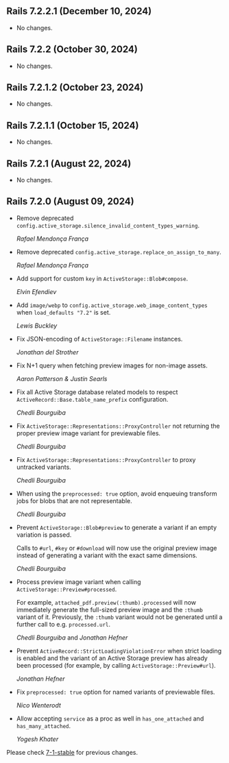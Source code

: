 ## Rails 7.2.2.1 (December 10, 2024)

- No changes.

## Rails 7.2.2 (October 30, 2024)

- No changes.

## Rails 7.2.1.2 (October 23, 2024)

- No changes.

## Rails 7.2.1.1 (October 15, 2024)

- No changes.

## Rails 7.2.1 (August 22, 2024)

- No changes.

## Rails 7.2.0 (August 09, 2024)

- Remove deprecated `config.active_storage.silence_invalid_content_types_warning`.

  _Rafael Mendonça França_

- Remove deprecated `config.active_storage.replace_on_assign_to_many`.

  _Rafael Mendonça França_

- Add support for custom `key` in `ActiveStorage::Blob#compose`.

  _Elvin Efendiev_

- Add `image/webp` to `config.active_storage.web_image_content_types` when `load_defaults "7.2"`
  is set.

  _Lewis Buckley_

- Fix JSON-encoding of `ActiveStorage::Filename` instances.

  _Jonathan del Strother_

- Fix N+1 query when fetching preview images for non-image assets.

  _Aaron Patterson & Justin Searls_

- Fix all Active Storage database related models to respect
  `ActiveRecord::Base.table_name_prefix` configuration.

  _Chedli Bourguiba_

- Fix `ActiveStorage::Representations::ProxyController` not returning the proper
  preview image variant for previewable files.

  _Chedli Bourguiba_

- Fix `ActiveStorage::Representations::ProxyController` to proxy untracked
  variants.

  _Chedli Bourguiba_

- When using the `preprocessed: true` option, avoid enqueuing transform jobs
  for blobs that are not representable.

  _Chedli Bourguiba_

- Prevent `ActiveStorage::Blob#preview` to generate a variant if an empty variation is passed.

  Calls to `#url`, `#key` or `#download` will now use the original preview
  image instead of generating a variant with the exact same dimensions.

  _Chedli Bourguiba_

- Process preview image variant when calling `ActiveStorage::Preview#processed`.

  For example, `attached_pdf.preview(:thumb).processed` will now immediately
  generate the full-sized preview image and the `:thumb` variant of it.
  Previously, the `:thumb` variant would not be generated until a further call
  to e.g. `processed.url`.

  _Chedli Bourguiba_ and _Jonathan Hefner_

- Prevent `ActiveRecord::StrictLoadingViolationError` when strict loading is
  enabled and the variant of an Active Storage preview has already been
  processed (for example, by calling `ActiveStorage::Preview#url`).

  _Jonathan Hefner_

- Fix `preprocessed: true` option for named variants of previewable files.

  _Nico Wenterodt_

- Allow accepting `service` as a proc as well in `has_one_attached` and `has_many_attached`.

  _Yogesh Khater_

Please check [7-1-stable](https://github.com/rails/rails/blob/7-1-stable/activestorage/CHANGELOG.md) for previous changes.
